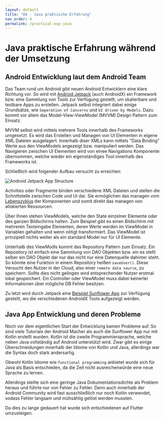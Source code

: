 ```yaml
---
layout: default
title: "04 - Java praktische Erfahrung" 
nav_order: 4
permalink: /practical-exp-java
---
```


# Java praktische Erfahrung während der Umsetzung

## Android Entwicklung laut dem Android Team

Das Team rund um Android gibt neuen Android Entwicklern eine klare Richtung vor.
So wird mit [Android Jetpack](https://developer.android.com/jetpack) (auch AndroidX) ein Framework bzw. eine Sammlung von Tools zur Verfügung gestellt, um skalierbare und testbare Apps zu erstellen.
Jetpack selbst integriert dabei einige Grundsätze, wie `Seperation of Concerns` und `UI driven by Models`.
Dazu kommt vor allem das Model-View-ViewModel (MVVM) Design Pattern zum Einsatz.

MVVM selbst wird mittels mehrere Tools innerhalb des Frameworks umgesetzt.
Es wird das Erstellen und Managen von UI Elementen in eigene XML Dateien ausgelagert.
Innerhalb diser XMLs kann mittels "Data Binding" Werte aus den ViewModels angezeigt bzw. manipuliert werden.
Das Navigieren zwischen UI Elementen wird von einee Navigations Komponente übernommen, welche wieder ein eigenständiges Tool innerhalb des Frameworks ist.

Schließlich wird folgender Aufbau versucht zu erreichen:

![Android Jetpack App Structure](https://developer.android.com/topic/libraries/architecture/images/final-architecture.png)

Activities oder Fragmente binden verschiedene XML Dateien und stellen die Schnittstelle zwischen Code und UI dar.
Sie ermöglichen das managen vom [Lebenszyklus](https://developer.android.com/guide/components/activities/activity-lifecycle) der Komponenten und somit direkt das managen von allokierten Ressourcen. 

Über Ihnen stehen ViewModels, welche den State einzelner Elemente oder des ganzen Bildschirms halten.
Zum Beispiel gibt es einen Bildschirm mit mehreren Texteingabe Elementen, deren Werte werden im ViewModel in Variablen gehalten und wenn nötigt transformiert.
Das ViewModel ist prinzipiell nichts weiter als ein standard Model nur für UI Elemente.

Unterhalb des ViewModls kommt das Repository Pattern zum Einsatz.
Ein Repository ist einfach eine Sammlung von DAO Objekten bzw. ein es stellt selber ein DAO Objekt dar nur das nicht nur eine Datenquelle dahinter steht.
So könnte eine Funktion in einem Repository heißen `saveUser()`.
Diese Versucht den Nutzer in der Cloud, also einer `remote data source`, zu speichern.
Sollte dies nicht gelingen wird entsprechender Nutzer erstmal lokal gespeichert.
Ein Controller oder ViewModel muss dabei keinerlei Informationen über mögliche DB Fehler besitzen.

Zu letzt wird durch Jetpack eine [Beispiel Sunflower App](https://github.com/android/sunflower) zur Verfügung gestellt, wo die verschiedenen AndroidX Tools aufgezeigt werden.

## Java App Entwicklung und deren Probleme

Noch vor dem eigentlichen Start der Entwicklung kamen Probleme auf.
So sind viele Tutorials der Android Macher als auch die Sunflower App nur mit Kotlin erstellt wurden.
Kotlin ist die zweite Programmiersprache, welche neben Java vollständig auf Android unterstützt wird.
Zwar gibt es einige Überschneidungen innerhalb der Idiome von Kotlin und Java, allerdings war die Syntax doch stark andersartig.

Obwohl Kotlin Idiome wie `functional programming` anbietet wurde sich für Java als Basis entschieden, da die Zeit nicht ausreichenwürde eine neue Sprache zu lernen.

Allerdings stellte sich eine geringe Java Dokumentationsdichte als Problem heraus und führte nur von Fehler zu Fehler.
Denn auch innerhalb der Android Community wird fast ausschließlich nur noch Kotlin verwendet, sodass Fehler langsam und mühsählig gelöst werden mussten.

Da dies zu lange gedauert hat wurde sich entschiedenen auf Flutter umzusteigen.
